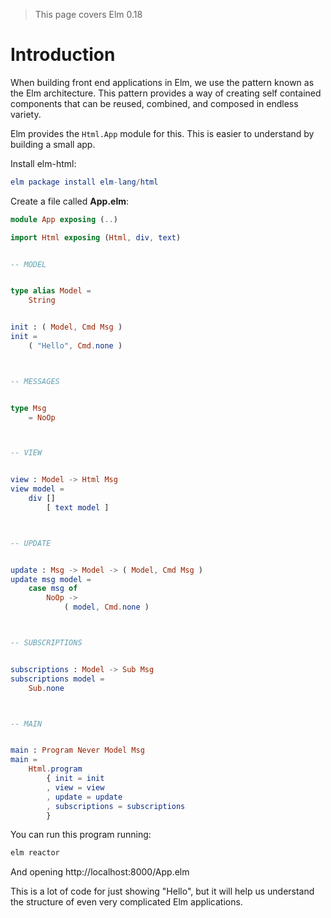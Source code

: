 > This page covers Elm 0.18

# Introduction

When building front end applications in Elm, we use the pattern known as the Elm architecture. This pattern provides a way of creating self contained components that can be reused, combined, and composed in endless variety.

Elm provides the `Html.App` module for this. This is easier to understand by building a small app.

Install elm-html:

```elm
elm package install elm-lang/html
```

Create a file called __App.elm__:

```elm
module App exposing (..)

import Html exposing (Html, div, text)


-- MODEL


type alias Model =
    String


init : ( Model, Cmd Msg )
init =
    ( "Hello", Cmd.none )



-- MESSAGES


type Msg
    = NoOp



-- VIEW


view : Model -> Html Msg
view model =
    div []
        [ text model ]



-- UPDATE


update : Msg -> Model -> ( Model, Cmd Msg )
update msg model =
    case msg of
        NoOp ->
            ( model, Cmd.none )



-- SUBSCRIPTIONS


subscriptions : Model -> Sub Msg
subscriptions model =
    Sub.none



-- MAIN


main : Program Never Model Msg
main =
    Html.program
        { init = init
        , view = view
        , update = update
        , subscriptions = subscriptions
        }
```

You can run this program running:

```bash
elm reactor
```

And opening http://localhost:8000/App.elm

This is a lot of code for just showing "Hello", but it will help us understand the structure of even very complicated Elm applications.

